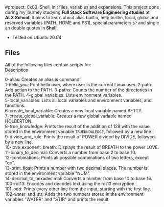 #projeect: 0x03. Shell, init files, variables and expansions.
This project done during my journey studying **Full Stack Software Engineering studies** at **ALX School**. It aims to learn about alias builtin, help builtin, local, global and reserved variables (PATH, HOME and PS1), special parameters `$?` and single an double quotes in **Shell**.
		
* Tested on Ubuntu 20.04
		
## Files	
	
All of the following files contain scripts for:		
Description	
	
0-alias: Creates an alias ls command.	
1-hello_you: Print hello user, where user is the current Linux user.
2-path: Add action to the PATH.
3-paths: Counts the number of the directories in the PATH.
4-global_variables: Lists environment variables.		
5-local_variables: Lists all local variables and environment variables, and functions.	
6-create_local_variable: Creates a new local variable named BETTY.		
7-create_global_variable: Creates a new global variable named HOLBERTON.		
8-true_knowledge: Prints the result of the addition of 128 with the value stored in the environment variable `TRUEKNOWLEDGE`, followed by a new line |		
9-divide_and_rule: Prints the result of POWER divided by DIVIDE, followed by a new line.		
10-love_exponent_breath: Displays the result of BREATH to the power LOVE.		
11-binary_to_decimal: Converts a number from base 2 to base 10.		
12-combinations: Prints all possible combinations of two letters, except "oo".	
13-print_float: Prints a number with two decimal places. The number is stored in the environment variable "NUM".	
14-decimal_to_hexadecimal: Converts a number from base 10 to base 16.	
100-rot13: Encodes and decodes text using the rot13 encryption.		
101-odd: Prints every other line from the input, starting with the first line.
102-water_and_str: Adds the two numbers stored in the environment variables "WATER" and "STIR" and prints the result.
